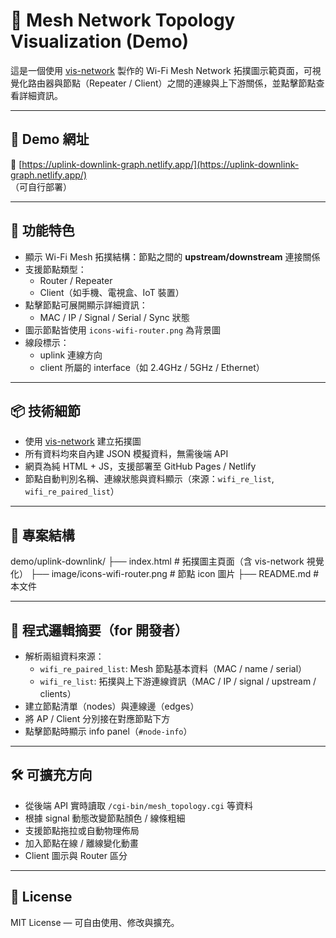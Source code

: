 # 📡 Mesh Network Topology Visualization (Demo)

這是一個使用 [vis-network](https://visjs.github.io/vis-network/) 製作的 Wi-Fi Mesh Network 拓撲圖示範頁面，可視覺化路由器與節點（Repeater / Client）之間的連線與上下游關係，並點擊節點查看詳細資訊。

---

## 🚀 Demo 網址

🔗 [https://uplink-downlink-graph.netlify.app/](https://uplink-downlink-graph.netlify.app/)  
（可自行部署）

---

## 🎯 功能特色

- 顯示 Wi-Fi Mesh 拓撲結構：節點之間的 **upstream/downstream** 連接關係
- 支援節點類型：
  - Router / Repeater
  - Client（如手機、電視盒、IoT 裝置）
- 點擊節點可展開顯示詳細資訊：
  - MAC / IP / Signal / Serial / Sync 狀態
- 圖示節點皆使用 `icons-wifi-router.png` 為背景圖
- 線段標示：
  - uplink 連線方向
  - client 所屬的 interface（如 2.4GHz / 5GHz / Ethernet）

---

## 📦 技術細節

- 使用 [vis-network](https://visjs.github.io/vis-network/) 建立拓撲圖
- 所有資料均來自內建 JSON 模擬資料，無需後端 API
- 網頁為純 HTML + JS，支援部署至 GitHub Pages / Netlify
- 節點自動判別名稱、連線狀態與資料顯示（來源：`wifi_re_list`, `wifi_re_paired_list`）

---

## 📁 專案結構

demo/uplink-downlink/
├── index.html # 拓撲圖主頁面（含 vis-network 視覺化）
├── image/icons-wifi-router.png # 節點 icon 圖片
├── README.md # 本文件

---

## 🧠 程式邏輯摘要（for 開發者）

- 解析兩組資料來源：
  - `wifi_re_paired_list`: Mesh 節點基本資料（MAC / name / serial）
  - `wifi_re_list`: 拓撲與上下游連線資訊（MAC / IP / signal / upstream / clients）
- 建立節點清單（nodes）與連線邊（edges）
- 將 AP / Client 分別接在對應節點下方
- 點擊節點時顯示 info panel（`#node-info`）

---

## 🛠️ 可擴充方向

- 從後端 API 實時讀取 `/cgi-bin/mesh_topology.cgi` 等資料
- 根據 signal 動態改變節點顏色 / 線條粗細
- 支援節點拖拉或自動物理佈局
- 加入節點在線 / 離線變化動畫
- Client 圖示與 Router 區分

---

## 📜 License

MIT License — 可自由使用、修改與擴充。



